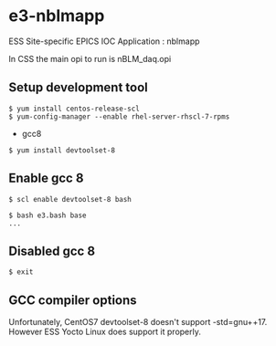 
e3-nblmapp  
======
ESS Site-specific EPICS IOC Application : nblmapp

In CSS the main opi to run is nBLM_daq.opi


## Setup development tool

```
$ yum install centos-release-scl
$ yum-config-manager --enable rhel-server-rhscl-7-rpms
```

* gcc8

```
$ yum install devtoolset-8
```

## Enable gcc 8

```
$ scl enable devtoolset-8 bash
```

```
$ bash e3.bash base
...

```

## Disabled gcc 8

```
$ exit
```

## GCC compiler options

 Unfortunately, CentOS7 devtoolset-8 doesn't support -std=gnu++17. However ESS Yocto Linux does support it properly.
 